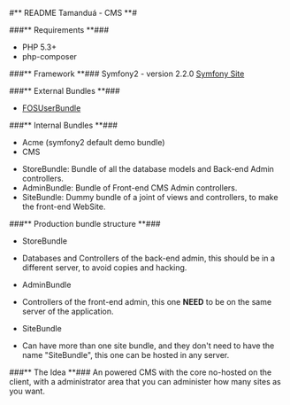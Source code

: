 #** README Tamanduá - CMS **#

###** Requirements **###
 - PHP 5.3+
 - php-composer

###** Framework **###
Symfony2 - version 2.2.0
[Symfony Site](http://symfony.com/])

###** External Bundles **###
 - [FOSUserBundle](https://github.com/FriendsOfSymfony/FOSUserBundle)

###** Internal Bundles **###
 - Acme (symfony2 default demo bundle)
 - CMS
  + StoreBundle: Bundle of all the database models and Back-end Admin controllers.
  + AdminBundle: Bundle of Front-end CMS Admin controllers.
  + SiteBundle: Dummy bundle of a joint of views and controllers, to make the front-end WebSite.

###** Production bundle structure **###
 - StoreBundle
  + Databases and Controllers of the back-end admin, this should be in a different server, to avoid copies and hacking.
 - AdminBundle
  + Controllers of the front-end admin, this one **NEED** to be on the same server of the application.
 - SiteBundle
  + Can have more than one site bundle, and they don't need to have the name "SiteBundle", this one can be hosted in any server.

###** The Idea **###
An powered CMS with the core no-hosted on the client, with a administrator area that you can administer how many sites as you want.
